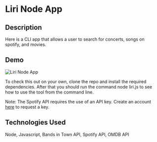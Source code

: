 # Liri Node App

## Description

Here is a CLI app that allows a user to search for concerts, songs on spotify, and movies. 

## Demo

![Liri Node App](https://media.giphy.com/media/H5HFCpKOWCYoh5EGUr/giphy.gif)


To check this out on your own, clone the repo and install the required dependencies. After that you should run the command node liri.js to see how to use the tool from the command line.

Note: The Spotify API requires the use of an API key. Create an account [here](https://developer.spotify.com/ "Spotify Developer Portal") to request a key.

## Technologies Used
Node, Javascript, Bands in Town API, Spotify API, OMDB API
